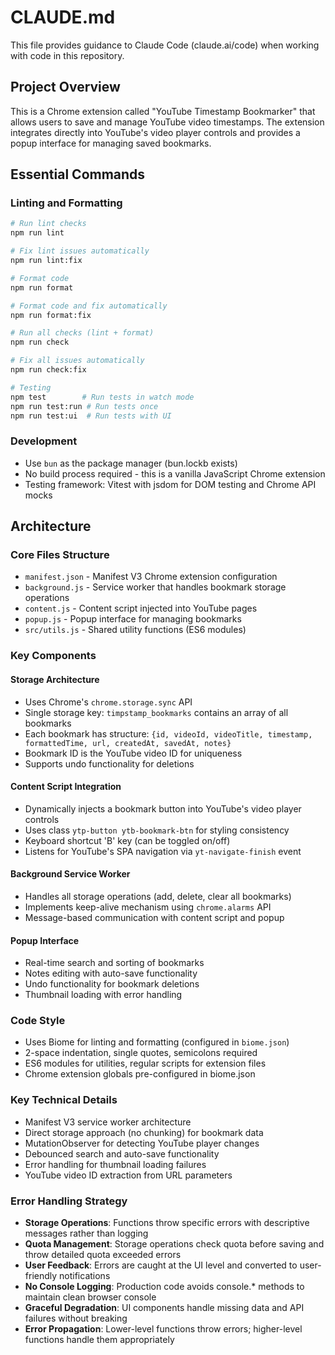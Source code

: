 # CLAUDE.md

This file provides guidance to Claude Code (claude.ai/code) when working with code in this repository.

## Project Overview

This is a Chrome extension called "YouTube Timestamp Bookmarker" that allows users to save and manage YouTube video timestamps. The extension integrates directly into YouTube's video player controls and provides a popup interface for managing saved bookmarks.

## Essential Commands

### Linting and Formatting
```bash
# Run lint checks
npm run lint

# Fix lint issues automatically  
npm run lint:fix

# Format code
npm run format

# Format code and fix automatically
npm run format:fix

# Run all checks (lint + format)
npm run check

# Fix all issues automatically
npm run check:fix

# Testing
npm test        # Run tests in watch mode
npm run test:run # Run tests once
npm run test:ui  # Run tests with UI
```

### Development
- Use `bun` as the package manager (bun.lockb exists)
- No build process required - this is a vanilla JavaScript Chrome extension
- Testing framework: Vitest with jsdom for DOM testing and Chrome API mocks

## Architecture

### Core Files Structure
- `manifest.json` - Manifest V3 Chrome extension configuration
- `background.js` - Service worker that handles bookmark storage operations
- `content.js` - Content script injected into YouTube pages
- `popup.js` - Popup interface for managing bookmarks
- `src/utils.js` - Shared utility functions (ES6 modules)

### Key Components

#### Storage Architecture
- Uses Chrome's `chrome.storage.sync` API
- Single storage key: `timpstamp_bookmarks` contains an array of all bookmarks
- Each bookmark has structure: `{id, videoId, videoTitle, timestamp, formattedTime, url, createdAt, savedAt, notes}`
- Bookmark ID is the YouTube video ID for uniqueness
- Supports undo functionality for deletions

#### Content Script Integration
- Dynamically injects a bookmark button into YouTube's video player controls  
- Uses class `ytp-button ytb-bookmark-btn` for styling consistency
- Keyboard shortcut 'B' key (can be toggled on/off)
- Listens for YouTube's SPA navigation via `yt-navigate-finish` event

#### Background Service Worker
- Handles all storage operations (add, delete, clear all bookmarks)
- Implements keep-alive mechanism using `chrome.alarms` API
- Message-based communication with content script and popup

#### Popup Interface
- Real-time search and sorting of bookmarks
- Notes editing with auto-save functionality  
- Undo functionality for bookmark deletions
- Thumbnail loading with error handling

### Code Style
- Uses Biome for linting and formatting (configured in `biome.json`)
- 2-space indentation, single quotes, semicolons required
- ES6 modules for utilities, regular scripts for extension files
- Chrome extension globals pre-configured in biome.json

### Key Technical Details
- Manifest V3 service worker architecture
- Direct storage approach (no chunking) for bookmark data
- MutationObserver for detecting YouTube player changes
- Debounced search and auto-save functionality
- Error handling for thumbnail loading failures
- YouTube video ID extraction from URL parameters

### Error Handling Strategy
- **Storage Operations**: Functions throw specific errors with descriptive messages rather than logging
- **Quota Management**: Storage operations check quota before saving and throw detailed quota exceeded errors
- **User Feedback**: Errors are caught at the UI level and converted to user-friendly notifications
- **No Console Logging**: Production code avoids console.* methods to maintain clean browser console
- **Graceful Degradation**: UI components handle missing data and API failures without breaking
- **Error Propagation**: Lower-level functions throw errors; higher-level functions handle them appropriately